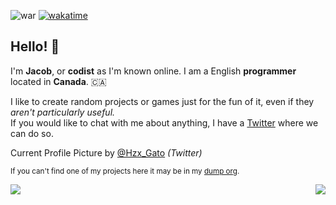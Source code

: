 
![war](https://github.com/ImCodist/imcodist/assets/50346006/047de480-3f94-4dc4-b9e2-74bce890154f)
[![wakatime](https://wakatime.com/badge/user/66a17a4d-fd33-4271-9faf-2a533d3d618e.svg?style=flat-square)](https://wakatime.com/@66a17a4d-fd33-4271-9faf-2a533d3d618e)

## Hello! 👋

I'm **Jacob**, or **codist** as I'm known online. I am a English **programmer** located in **Canada**. 🇨🇦

I like to create random projects or games just for the fun of it, even if they *aren't particularly useful.*\
If you would like to chat with me about anything, I have a [Twitter](https://twitter.com/ImCodist) where we can do so.

Current Profile Picture by [@Hzx_Gato](https://twitter.com/Hzx_Gato) *(Twitter)*

<sub>If you can't find one of my projects here it may be in my [dump org](https://github.com/codists-dump).</sub>

<p>
  <a href="https://skillicons.dev" alt="Programming Skills">
    <img src="https://skillicons.dev/icons?i=py,java" align="left"/>
  </a>
</p>

<p>
  <a href="https://skillicons.dev" alt="Game Development Skills">
    <img src="https://skillicons.dev/icons?i=gamemakerstudio,godot" align="right"/>
  </a>
</p>
